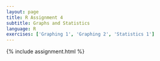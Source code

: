 ```yaml
---
layout: page
title: R Assignment 4
subtitle: Graphs and Statistics
language: R
exercises: ['Graphing 1', 'Graphing 2', 'Statistics 1']
---
```


{% include assignment.html %}
